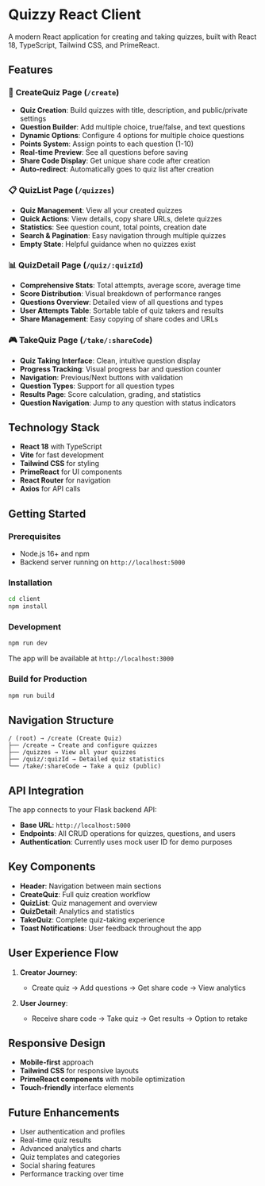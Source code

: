 # Quizzy React Client

A modern React application for creating and taking quizzes, built with React 18, TypeScript, Tailwind CSS, and PrimeReact.

## Features

### 🎯 **CreateQuiz Page** (`/create`)
- **Quiz Creation**: Build quizzes with title, description, and public/private settings
- **Question Builder**: Add multiple choice, true/false, and text questions
- **Dynamic Options**: Configure 4 options for multiple choice questions
- **Points System**: Assign points to each question (1-10)
- **Real-time Preview**: See all questions before saving
- **Share Code Display**: Get unique share code after creation
- **Auto-redirect**: Automatically goes to quiz list after creation

### 📋 **QuizList Page** (`/quizzes`)
- **Quiz Management**: View all your created quizzes
- **Quick Actions**: View details, copy share URLs, delete quizzes
- **Statistics**: See question count, total points, creation date
- **Search & Pagination**: Easy navigation through multiple quizzes
- **Empty State**: Helpful guidance when no quizzes exist

### 📊 **QuizDetail Page** (`/quiz/:quizId`)
- **Comprehensive Stats**: Total attempts, average score, average time
- **Score Distribution**: Visual breakdown of performance ranges
- **Questions Overview**: Detailed view of all questions and types
- **User Attempts Table**: Sortable table of quiz takers and results
- **Share Management**: Easy copying of share codes and URLs

### 🎮 **TakeQuiz Page** (`/take/:shareCode`)
- **Quiz Taking Interface**: Clean, intuitive question display
- **Progress Tracking**: Visual progress bar and question counter
- **Navigation**: Previous/Next buttons with validation
- **Question Types**: Support for all question types
- **Results Page**: Score calculation, grading, and statistics
- **Question Navigation**: Jump to any question with status indicators

## Technology Stack

- **React 18** with TypeScript
- **Vite** for fast development
- **Tailwind CSS** for styling
- **PrimeReact** for UI components
- **React Router** for navigation
- **Axios** for API calls

## Getting Started

### Prerequisites
- Node.js 16+ and npm
- Backend server running on `http://localhost:5000`

### Installation
```bash
cd client
npm install
```

### Development
```bash
npm run dev
```

The app will be available at `http://localhost:3000`

### Build for Production
```bash
npm run build
```

## Navigation Structure

```
/ (root) → /create (Create Quiz)
├── /create → Create and configure quizzes
├── /quizzes → View all your quizzes
├── /quiz/:quizId → Detailed quiz statistics
└── /take/:shareCode → Take a quiz (public)
```

## API Integration

The app connects to your Flask backend API:
- **Base URL**: `http://localhost:5000`
- **Endpoints**: All CRUD operations for quizzes, questions, and users
- **Authentication**: Currently uses mock user ID for demo purposes

## Key Components

- **Header**: Navigation between main sections
- **CreateQuiz**: Full quiz creation workflow
- **QuizList**: Quiz management and overview
- **QuizDetail**: Analytics and statistics
- **TakeQuiz**: Complete quiz-taking experience
- **Toast Notifications**: User feedback throughout the app

## User Experience Flow

1. **Creator Journey**:
   - Create quiz → Add questions → Get share code → View analytics
   
2. **User Journey**:
   - Receive share code → Take quiz → Get results → Option to retake

## Responsive Design

- **Mobile-first** approach
- **Tailwind CSS** for responsive layouts
- **PrimeReact components** with mobile optimization
- **Touch-friendly** interface elements

## Future Enhancements

- User authentication and profiles
- Real-time quiz results
- Advanced analytics and charts
- Quiz templates and categories
- Social sharing features
- Performance tracking over time
